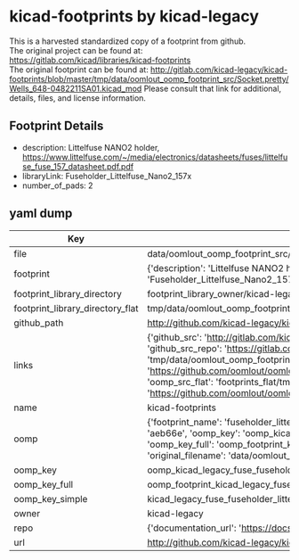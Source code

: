 # kicad-footprints by kicad-legacy  
This is a harvested standardized copy of a footprint from github.  
The original project can be found at:  
https://gitlab.com/kicad/libraries/kicad-footprints  
The original footprint can be found at:
http://gitlab.com/kicad-legacy/kicad-footprints/blob/master/tmp/data/oomlout_oomp_footprint_src/Socket.pretty/Wells_648-0482211SA01.kicad_mod
Please consult that link for additional, details, files, and license information.  
## Footprint Details
* description: Littelfuse NANO2 holder, https://www.littelfuse.com/~/media/electronics/datasheets/fuses/littelfuse_fuse_157_datasheet.pdf.pdf  
* libraryLink: Fuseholder_Littelfuse_Nano2_157x  
* number_of_pads: 2  
## yaml dump  
| Key | Value |  
| --- | --- |  
| file | data/oomlout_oomp_footprint_src/kicad-footprints/Fuse.pretty/Fuseholder_Littelfuse_Nano2_157x.kicad_mod |  
| footprint | {'description': 'Littelfuse NANO2 holder, https://www.littelfuse.com/~/media/electronics/datasheets/fuses/littelfuse_fuse_157_datasheet.pdf.pdf', 'libraryLink': 'Fuseholder_Littelfuse_Nano2_157x', 'number_of_pads': 2} |  
| footprint_library_directory | footprint_library_owner/kicad-legacy_kicad-footprints |  
| footprint_library_directory_flat | tmp/data/oomlout_oomp_footprint_src/footprints_flat/kicad_legacy_fuse_fuseholder_littelfuse_nano2_157x/working |  
| github_path | http://github.com/kicad-legacy/kicad-footprints/blob/master/tmp/data/oomlout_oomp_footprint_src/Fuse.pretty/Fuseholder_Littelfuse_Nano2_157x.kicad_mod |  
| links | {'github_src': 'http://gitlab.com/kicad-legacy/kicad-footprints/blob/master/tmp/data/oomlout_oomp_footprint_src/Socket.pretty/Wells_648-0482211SA01.kicad_mod', 'github_src_repo': 'https://gitlab.com/kicad/libraries/kicad-footprints', 'oomp_bot': 'tmp/data/oomlout_oomp_footprint_src/footprints/kicad_legacy_fuse_fuseholder_littelfuse_nano2_157x/working', 'oomp_bot_github': 'https://github.com/oomlout/oomlout_oomp_footprint_bot/tree/main/tmp/data/oomlout_oomp_footprint_src/footprints/kicad_legacy_fuse_fuseholder_littelfuse_nano2_157x/working', 'oomp_src_flat': 'footprints_flat/tmp/data/oomlout_oomp_footprint_src/footprints_flat/kicad_legacy_fuse_fuseholder_littelfuse_nano2_157x/working', 'oomp_src_flat_github': 'https://github.com/oomlout/oomlout_oomp_footprint_src/tree/main/tmp/data/oomlout_oomp_footprint_src/footprints_flat/kicad_legacy_fuse_fuseholder_littelfuse_nano2_157x/working'} |  
| name | kicad-footprints |  
| oomp | {'footprint_name': 'fuseholder_littelfuse_nano2_157x', 'library_name': 'fuse', 'md5': 'aeb66e2eb792b0d073ff18b3bf353230', 'md5_10': 'aeb66e2eb7', 'md5_5': 'aeb66', 'md5_6': 'aeb66e', 'oomp_key': 'oomp_kicad_legacy_fuse_fuseholder_littelfuse_nano2_157x', 'oomp_key_extra': 'oomp_footprint_kicad_legacy_fuse_fuseholder_littelfuse_nano2_157x', 'oomp_key_full': 'oomp_footprint_kicad_legacy_fuse_fuseholder_littelfuse_nano2_157x_aeb66e', 'oomp_key_simple': 'kicad_legacy_fuse_fuseholder_littelfuse_nano2_157x', 'original_filename': 'data/oomlout_oomp_footprint_src/kicad-footprints/Fuse.pretty/Fuseholder_Littelfuse_Nano2_157x.kicad_mod', 'owner_name': 'kicad_legacy'} |  
| oomp_key | oomp_kicad_legacy_fuse_fuseholder_littelfuse_nano2_157x |  
| oomp_key_full | oomp_footprint_kicad_legacy_fuse_fuseholder_littelfuse_nano2_157x |  
| oomp_key_simple | kicad_legacy_fuse_fuseholder_littelfuse_nano2_157x |  
| owner | kicad-legacy |  
| repo | {'documentation_url': 'https://docs.github.com/rest/repos/repos#get-a-repository', 'message': 'Not Found'} |  
| url | http://github.com/kicad-legacy/kicad-footprints |  

